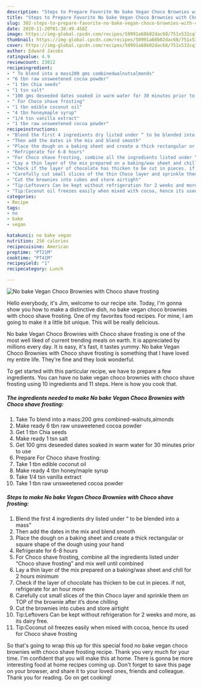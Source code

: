 ```yaml
---
description: "Steps to Prepare Favorite No bake Vegan Choco Brownies with Choco shave frosting"
title: "Steps to Prepare Favorite No bake Vegan Choco Brownies with Choco shave frosting"
slug: 302-steps-to-prepare-favorite-no-bake-vegan-choco-brownies-with-choco-shave-frosting
date: 2020-11-20T01:38:49.458Z
image: https://img-global.cpcdn.com/recipes/50991a68b02dac68/751x532cq70/no-bake-vegan-choco-brownies-with-choco-shave-frosting-recipe-main-photo.jpg
thumbnail: https://img-global.cpcdn.com/recipes/50991a68b02dac68/751x532cq70/no-bake-vegan-choco-brownies-with-choco-shave-frosting-recipe-main-photo.jpg
cover: https://img-global.cpcdn.com/recipes/50991a68b02dac68/751x532cq70/no-bake-vegan-choco-brownies-with-choco-shave-frosting-recipe-main-photo.jpg
author: Edward Jacobs
ratingvalue: 4.9
reviewcount: 23812
recipeingredient:
- " To blend into a mass200 gms combinedwalnutsalmonds"
- "6 tbn raw unsweetened cocoa powder"
- "1 tbn Chia seeds"
- "1 tsn salt"
- "100 gms deseeded dates soaked in warm water for 30 minutes prior to use"
- " For Choco shave frosting"
- "1 tbn edible coconut oil"
- "4 tbn honeymaple syrup"
- "1/4 tsn vanilla extract"
- "1 tbn raw unsweetened cocoa powder"
recipeinstructions:
- "Blend the first 4 ingredients dry listed under “ to be blended into a mass”"
- "Then add the dates in the mix and blend smooth"
- "Place the dough on a baking sheet and create a thick rectangular or square shape of the dough using your hand"
- "Refrigerate for 6-8 hours"
- "For Choco shave frosting, combine all the ingredients listed under “Choco shave frosting” and mix well until combined"
- "Lay a thin layer of the mix prepared on a baking/wax sheet and chill for 2 hours minimum"
- "Check if the layer of chocolate has thicken to be cut in pieces. if not, refrigerate for an hour more"
- "Carefully cut small slices of the thin Choco layer and sprinkle them on TOP of the brownie after it’s done chilling"
- "Cut the brownies into cubes and store airtight"
- "Tip:Leftovers Can be kept without refrigeration for 2 weeks and more, as its dairy free."
- "Tip:Coconut oil freezes easily when mixed with cocoa, hence its used for Choco shave frosting"
categories:
- Recipe
tags:
- no
- bake
- vegan

katakunci: no bake vegan 
nutrition: 256 calories
recipecuisine: American
preptime: "PT21M"
cooktime: "PT41M"
recipeyield: "1"
recipecategory: Lunch

---
```



![No bake Vegan Choco Brownies with Choco shave frosting](https://img-global.cpcdn.com/recipes/50991a68b02dac68/751x532cq70/no-bake-vegan-choco-brownies-with-choco-shave-frosting-recipe-main-photo.jpg)

Hello everybody, it's Jim, welcome to our recipe site. Today, I'm gonna show you how to make a distinctive dish, no bake vegan choco brownies with choco shave frosting. One of my favorites food recipes. For mine, I am going to make it a little bit unique. This will be really delicious.



No bake Vegan Choco Brownies with Choco shave frosting is one of the most well liked of current trending meals on earth. It is appreciated by millions every day. It is easy, it's fast, it tastes yummy. No bake Vegan Choco Brownies with Choco shave frosting is something that I have loved my entire life. They're fine and they look wonderful.


To get started with this particular recipe, we have to prepare a few ingredients. You can have no bake vegan choco brownies with choco shave frosting using 10 ingredients and 11 steps. Here is how you cook that.

<!--inarticleads1-->

##### The ingredients needed to make No bake Vegan Choco Brownies with Choco shave frosting:

1. Take  To blend into a mass:200 gms combined-walnuts,almonds
1. Make ready 6 tbn raw unsweetened cocoa powder
1. Get 1 tbn Chia seeds
1. Make ready 1 tsn salt
1. Get 100 gms deseeded dates soaked in warm water for 30 minutes prior to use
1. Prepare  For Choco shave frosting:
1. Take 1 tbn edible coconut oil
1. Make ready 4 tbn honey/maple syrup
1. Take 1/4 tsn vanilla extract
1. Take 1 tbn raw unsweetened cocoa powder




<!--inarticleads2-->

##### Steps to make No bake Vegan Choco Brownies with Choco shave frosting:

1. Blend the first 4 ingredients dry listed under “ to be blended into a mass”
1. Then add the dates in the mix and blend smooth
1. Place the dough on a baking sheet and create a thick rectangular or square shape of the dough using your hand
1. Refrigerate for 6-8 hours
1. For Choco shave frosting, combine all the ingredients listed under “Choco shave frosting” and mix well until combined
1. Lay a thin layer of the mix prepared on a baking/wax sheet and chill for 2 hours minimum
1. Check if the layer of chocolate has thicken to be cut in pieces. if not, refrigerate for an hour more
1. Carefully cut small slices of the thin Choco layer and sprinkle them on TOP of the brownie after it’s done chilling
1. Cut the brownies into cubes and store airtight
1. Tip:Leftovers Can be kept without refrigeration for 2 weeks and more, as its dairy free.
1. Tip:Coconut oil freezes easily when mixed with cocoa, hence its used for Choco shave frosting




So that's going to wrap this up for this special food no bake vegan choco brownies with choco shave frosting recipe. Thank you very much for your time. I'm confident that you will make this at home. There is gonna be more interesting food at home recipes coming up. Don't forget to save this page on your browser, and share it to your loved ones, friends and colleague. Thank you for reading. Go on get cooking!
